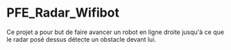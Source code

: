 # PFE_Radar_Wifibot
Ce projet a pour but de faire avancer un robot en ligne droite jusqu'à ce que le radar posé dessus détecte un obstacle devant lui.

